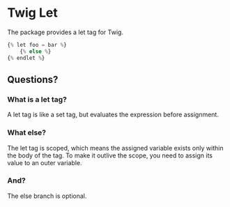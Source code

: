 # Twig Let

The package provides a let tag for Twig.

```php
{% let foo = bar %}
    {% else %}
{% endlet %}
```

## Questions?

### What is a let tag?

A let tag is like a set tag, but evaluates the expression before assignment.

### What else?

The let tag is scoped, which means the assigned variable exists only within the body of the tag. To make it outlive the scope, you need
to assign its value to an outer variable.

### And?

The else branch is optional.



